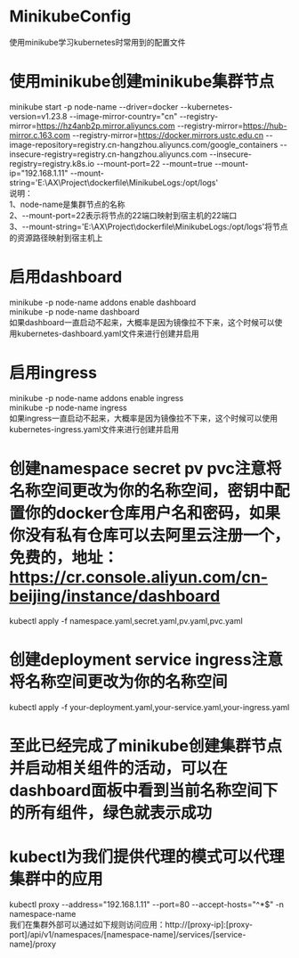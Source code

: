 # MinikubeConfig
使用minikube学习kubernetes时常用到的配置文件

# 使用minikube创建minikube集群节点
minikube start -p node-name --driver=docker --kubernetes-version=v1.23.8 --image-mirror-country="cn" --registry-mirror=https://hz4anb2p.mirror.aliyuncs.com --registry-mirror=https://hub-mirror.c.163.com --registry-mirror=https://docker.mirrors.ustc.edu.cn --image-repository=registry.cn-hangzhou.aliyuncs.com/google_containers --insecure-registry=registry.cn-hangzhou.aliyuncs.com --insecure-registry=registry.k8s.io --mount-port=22 --mount=true --mount-ip="192.168.1.11" --mount-string='E:\AX\Project\dockerfile\MinikubeLogs:/opt/logs' </br>
说明：</br>
  1、node-name是集群节点的名称</br>
  2、--mount-port=22表示将节点的22端口映射到宿主机的22端口</br>
  3、--mount-string='E:\AX\Project\dockerfile\MinikubeLogs:/opt/logs'将节点的资源路径映射到宿主机上

# 启用dashboard
  minikube -p node-name addons enable dashboard</br>
  minikube -p node-name dashboard</br>
如果dashboard一直启动不起来，大概率是因为镜像拉不下来，这个时候可以使用kubernetes-dashboard.yaml文件来进行创建并启用

# 启用ingress
  minikube -p node-name addons enable ingress</br>
  minikube -p node-name ingress</br>
如果ingress一直启动不起来，大概率是因为镜像拉不下来，这个时候可以使用kubernetes-ingress.yaml文件来进行创建并启用

# 创建namespace secret pv pvc注意将名称空间更改为你的名称空间，密钥中配置你的docker仓库用户名和密码，如果你没有私有仓库可以去阿里云注册一个，免费的，地址：https://cr.console.aliyun.com/cn-beijing/instance/dashboard
  kubectl apply -f namespace.yaml,secret.yaml,pv.yaml,pvc.yaml

# 创建deployment service ingress注意将名称空间更改为你的名称空间
  kubectl apply -f your-deployment.yaml,your-service.yaml,your-ingress.yaml

# 至此已经完成了minikube创建集群节点并启动相关组件的活动，可以在dashboard面板中看到当前名称空间下的所有组件，绿色就表示成功

# kubectl为我们提供代理的模式可以代理集群中的应用
  kubectl proxy --address="192.168.1.11" --port=80 --accept-hosts="^*$" -n namespace-name</br>
我们在集群外部可以通过如下规则访问应用：http://[proxy-ip]:[proxy-port]/api/v1/namespaces/[namespace-name]/services/[service-name]/proxy
